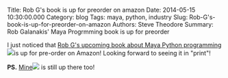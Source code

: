 Title: Rob G's book is up for preorder on amazon
Date: 2014-05-15 10:30:00.000
Category: blog
Tags: maya, python, industry 
Slug: Rob-G's-book-is-up-for-preorder-on-amazon
Authors: Steve Theodore
Summary: Rob Galanakis' Maya Progrmming book is up for preorder

I just noticed that [Rob G's upcoming book about Maya Python programming](http://www.amazon.com/gp/product/1849694729/ref=as_li_tl?ie=UTF8&camp=1789&creative=9325&creativeASIN=1849694729&linkCode=as2&tag=tecsurgui-20&linkId=Z2TRIATKVMUZBACZ)![](http://ir-na.amazon-adsystem.com/e/ir?t=tecsurgui-20&l=as2&o=1&a=1849694729)is up for pre-order on Amazon! Looking forward to seeing it in "print"! 

**PS.** [Mine](http://www.amazon.com/gp/product/0415812291/ref=as_li_tl?ie=UTF8&camp=1789&creative=9325&creativeASIN=0415812291&linkCode=as2&tag=tecsurgui-20&linkId=U4W56JG5ISVGDJIB)![](http://ir-na.amazon-adsystem.com/e/ir?t=tecsurgui-20&l=as2&o=1&a=0415812291) is still up there too!


